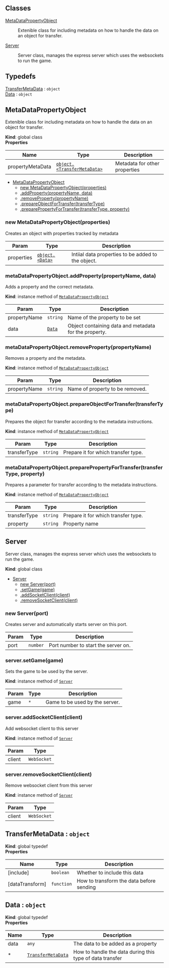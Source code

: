 ## Classes

<dl>
<dt><a href="#MetaDataPropertyObject">MetaDataPropertyObject</a></dt>
<dd><p>Extenible class for including metadata on how to handle the data on an object for transfer.</p>
</dd>
<dt><a href="#Server">Server</a></dt>
<dd><p>Server class, manages the express server which uses the websockets to run the game.</p>
</dd>
</dl>

## Typedefs

<dl>
<dt><a href="#TransferMetaData">TransferMetaData</a> : <code>object</code></dt>
<dd></dd>
<dt><a href="#Data">Data</a> : <code>object</code></dt>
<dd></dd>
</dl>

<a name="MetaDataPropertyObject"></a>

## MetaDataPropertyObject
Extenible class for including metadata on how to handle the data on an object for transfer.

**Kind**: global class  
**Properties**

| Name | Type | Description |
| --- | --- | --- |
| propertyMetaData | [<code>object.&lt;TransferMetaData&gt;</code>](#TransferMetaData) | Metadata for other properties |


* [MetaDataPropertyObject](#MetaDataPropertyObject)
    * [new MetaDataPropertyObject(properties)](#new_MetaDataPropertyObject_new)
    * [.addProperty(propertyName, data)](#MetaDataPropertyObject+addProperty)
    * [.removeProperty(propertyName)](#MetaDataPropertyObject+removeProperty)
    * [.prepareObjectForTransfer(transferType)](#MetaDataPropertyObject+prepareObjectForTransfer)
    * [.preparePropertyForTransfer(transferType, property)](#MetaDataPropertyObject+preparePropertyForTransfer)

<a name="new_MetaDataPropertyObject_new"></a>

### new MetaDataPropertyObject(properties)
Creates an object with properties tracked by metadata


| Param | Type | Description |
| --- | --- | --- |
| properties | [<code>object.&lt;Data&gt;</code>](#Data) | Intiial data properties to be added to the object. |

<a name="MetaDataPropertyObject+addProperty"></a>

### metaDataPropertyObject.addProperty(propertyName, data)
Adds a property and the correct metadata.

**Kind**: instance method of [<code>MetaDataPropertyObject</code>](#MetaDataPropertyObject)  

| Param | Type | Description |
| --- | --- | --- |
| propertyName | <code>string</code> | Name of the property to be set |
| data | [<code>Data</code>](#Data) | Object containing data and metadata for the property. |

<a name="MetaDataPropertyObject+removeProperty"></a>

### metaDataPropertyObject.removeProperty(propertyName)
Removes a property and the metadata.

**Kind**: instance method of [<code>MetaDataPropertyObject</code>](#MetaDataPropertyObject)  

| Param | Type | Description |
| --- | --- | --- |
| propertyName | <code>string</code> | Name of property to be removed. |

<a name="MetaDataPropertyObject+prepareObjectForTransfer"></a>

### metaDataPropertyObject.prepareObjectForTransfer(transferType)
Prepares the object for transfer according to the metadata instructions.

**Kind**: instance method of [<code>MetaDataPropertyObject</code>](#MetaDataPropertyObject)  

| Param | Type | Description |
| --- | --- | --- |
| transferType | <code>string</code> | Prepare it for which transfer type. |

<a name="MetaDataPropertyObject+preparePropertyForTransfer"></a>

### metaDataPropertyObject.preparePropertyForTransfer(transferType, property)
Prepares a parameter for transfer according to the metadata instructions.

**Kind**: instance method of [<code>MetaDataPropertyObject</code>](#MetaDataPropertyObject)  

| Param | Type | Description |
| --- | --- | --- |
| transferType | <code>string</code> | Prepare it for which transfer type. |
| property | <code>string</code> | Property name |

<a name="Server"></a>

## Server
Server class, manages the express server which uses the websockets to run the game.

**Kind**: global class  

* [Server](#Server)
    * [new Server(port)](#new_Server_new)
    * [.setGame(game)](#Server+setGame)
    * [.addSocketClient(client)](#Server+addSocketClient)
    * [.removeSocketClient(client)](#Server+removeSocketClient)

<a name="new_Server_new"></a>

### new Server(port)
Creates server and automatically starts server on this port.


| Param | Type | Description |
| --- | --- | --- |
| port | <code>number</code> | Port number to start the server on. |

<a name="Server+setGame"></a>

### server.setGame(game)
Sets the game to be used by the server.

**Kind**: instance method of [<code>Server</code>](#Server)  

| Param | Type | Description |
| --- | --- | --- |
| game | <code>\*</code> | Game to be used by the server. |

<a name="Server+addSocketClient"></a>

### server.addSocketClient(client)
Add websocket client to this server

**Kind**: instance method of [<code>Server</code>](#Server)  

| Param | Type |
| --- | --- |
| client | <code>WebSocket</code> | 

<a name="Server+removeSocketClient"></a>

### server.removeSocketClient(client)
Remove websocket client from this server

**Kind**: instance method of [<code>Server</code>](#Server)  

| Param | Type |
| --- | --- |
| client | <code>WebSocket</code> | 

<a name="TransferMetaData"></a>

## TransferMetaData : <code>object</code>
**Kind**: global typedef  
**Properties**

| Name | Type | Description |
| --- | --- | --- |
| [include] | <code>boolean</code> | Whether to include this data |
| [dataTransform] | <code>function</code> | How to transform the data before sending |

<a name="Data"></a>

## Data : <code>object</code>
**Kind**: global typedef  
**Properties**

| Name | Type | Description |
| --- | --- | --- |
| data | <code>any</code> | The data to be added as a property |
| *<Data> | [<code>TransferMetaData</code>](#TransferMetaData) | How to handle the data during this type of data transfer |

